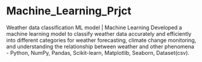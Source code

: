 # Machine_Learning_Prjct
Weather data classification ML model | Machine Learning 
Developed a machine learning model to classify weather data accurately and efficiently into 
different categories for weather forecasting, climate change monitoring, and understanding the 
relationship between weather and other phenomena - Python, NumPy, Pandas, Scikit-learn, 
Matplotlib, Seaborn, Dataset(csv). 
